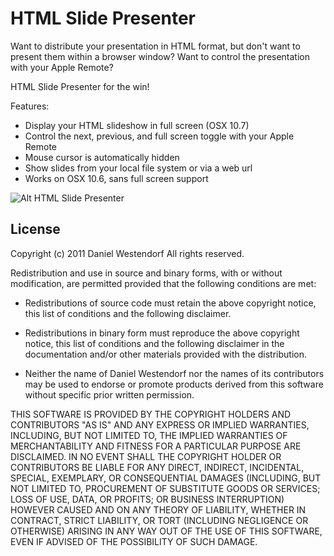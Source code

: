 HTML Slide Presenter
=================
Want to distribute your presentation in HTML format, but don't want to present them within a browser window? Want to control the presentation with your Apple Remote? 

HTML Slide Presenter for the win! 

Features: 
- Display your HTML slideshow in full screen (OSX 10.7) 
- Control the next, previous, and full screen toggle with your Apple Remote 
- Mouse cursor is automatically hidden 
- Show slides from your local file system or via a web url 
- Works on OSX 10.6, sans full screen support

![Alt HTML Slide Presenter](http://www.coon-and-friends.com/images/html-slide-presenter/screen1.png)

License
----------
Copyright (c) 2011 Daniel Westendorf
All rights reserved.

Redistribution and use in source and binary forms, with or without modification,
are permitted provided that the following conditions are met:

* Redistributions of source code must retain the above copyright notice, this list
of conditions and the following disclaimer.

* Redistributions in binary form must reproduce the above copyright notice, this
list of conditions and the following disclaimer in the documentation and/or other
materials provided with the distribution.

* Neither the name of Daniel Westendorf nor the names of its contributors may be used to
endorse or promote products derived from this software without specific prior
written permission.

THIS SOFTWARE IS PROVIDED BY THE COPYRIGHT HOLDERS AND CONTRIBUTORS "AS IS" AND ANY
EXPRESS OR IMPLIED WARRANTIES, INCLUDING, BUT NOT LIMITED TO, THE IMPLIED WARRANTIES
OF MERCHANTABILITY AND FITNESS FOR A PARTICULAR PURPOSE ARE DISCLAIMED. IN NO EVENT
SHALL THE COPYRIGHT HOLDER OR CONTRIBUTORS BE LIABLE FOR ANY DIRECT, INDIRECT,
INCIDENTAL, SPECIAL, EXEMPLARY, OR CONSEQUENTIAL DAMAGES (INCLUDING, BUT NOT LIMITED
TO, PROCUREMENT OF SUBSTITUTE GOODS OR SERVICES; LOSS OF USE, DATA, OR PROFITS; OR
BUSINESS INTERRUPTION) HOWEVER CAUSED AND ON ANY THEORY OF LIABILITY, WHETHER IN
CONTRACT, STRICT LIABILITY, OR TORT (INCLUDING NEGLIGENCE OR OTHERWISE) ARISING IN
ANY WAY OUT OF THE USE OF THIS SOFTWARE, EVEN IF ADVISED OF THE POSSIBILITY OF SUCH
DAMAGE.